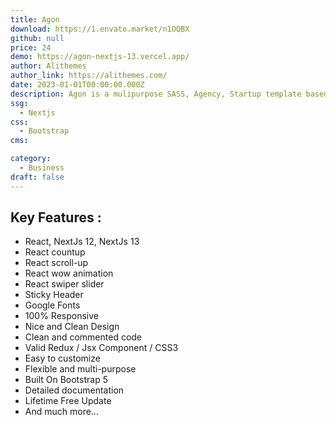 ```yaml
---
title: Agon
download: https://1.envato.market/n1OQBX
github: null
price: 24
demo: https://agon-nextjs-13.vercel.app/
author: Alithemes
author_link: https://alithemes.com/
date: 2023-01-01T00:00:00.000Z
description: Agon is a mulipurpose SASS, Agency, Startup template based on NextJS. This template includes a lot of pre-designed layouts for home page and inner pages to give you best selections in customization.
ssg:
  - Nextjs
css:
  - Bootstrap
cms:

category:
  - Business
draft: false
---
```


## Key Features :

- React, NextJs 12, NextJs 13
- React countup
- React scroll-up
- React wow animation
- React swiper slider
- Sticky Header
- Google Fonts
- 100% Responsive
- Nice and Clean Design
- Clean and commented code
- Valid Redux / Jsx Component / CSS3
- Easy to customize
- Flexible and multi-purpose
- Built On Bootstrap 5
- Detailed documentation
- Lifetime Free Update
- And much more…
